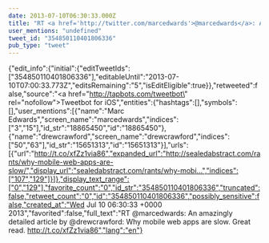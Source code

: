 ```yaml
---
date: 2013-07-10T06:30:33.000Z
title: "RT <a href='http://twitter.com/marcedwards'>@marcedwards</a>: An amazingly detailed article by <a href='http://twitter.com/drewcrawford'>@drewcrawford</a>: Why mobile web apps are slow. Great read. http://t.co/xfZz1via86″"
user_mentions: "undefined"
tweet_id: "354850110401806336"
pub_type: "tweet"
---
```

{"edit_info":{"initial":{"editTweetIds":["354850110401806336"],"editableUntil":"2013-07-10T07:00:33.773Z","editsRemaining":"5","isEditEligible":true}},"retweeted":false,"source":"<a href=\"http://tapbots.com/tweetbot\" rel=\"nofollow\">Tweetbot for iOS</a>","entities":{"hashtags":[],"symbols":[],"user_mentions":[{"name":"Marc Edwards","screen_name":"marcedwards","indices":["3","15"],"id_str":"18865450","id":"18865450"},{"name":"drewcrawford","screen_name":"drewcrawford","indices":["50","63"],"id_str":"15651313","id":"15651313"}],"urls":[{"url":"http://t.co/xfZz1via86","expanded_url":"http://sealedabstract.com/rants/why-mobile-web-apps-are-slow/","display_url":"sealedabstract.com/rants/why-mobi…","indices":["107","129"]}]},"display_text_range":["0","129"],"favorite_count":"0","id_str":"354850110401806336","truncated":false,"retweet_count":"0","id":"354850110401806336","possibly_sensitive":false,"created_at":"Wed Jul 10 06:30:33 +0000 2013","favorited":false,"full_text":"RT @marcedwards: An amazingly detailed article by @drewcrawford: Why mobile web apps are slow. Great read. http://t.co/xfZz1via86","lang":"en"}
